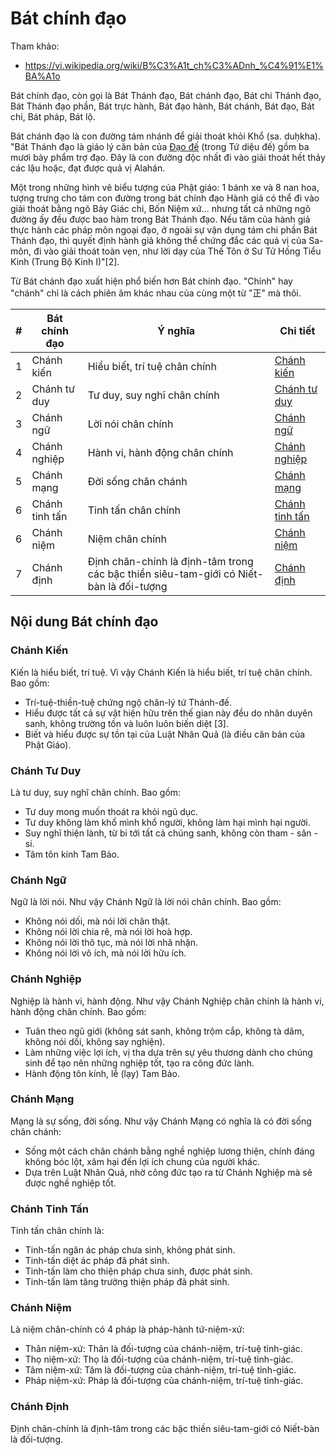 # Bát chính đạo

Tham khảo:

- <https://vi.wikipedia.org/wiki/B%C3%A1t_ch%C3%ADnh_%C4%91%E1%BA%A1o>

Bát chính đạo, còn gọi là Bát Thánh đạo, Bát chánh đạo, Bát chi Thánh đạo, Bát Thánh đạo phần, Bát trực hành, Bát đạo hành, Bát chánh, Bát đạo, Bát chi, Bát pháp, Bát lộ.

Bát chánh đạo là con đường tám nhánh để giải thoát khỏi Khổ (sa. duḥkha). "Bát Thánh đạo là giáo lý căn bản của [Ðạo đế](tu_dieu_de.md#Đạo-đế) (trong Tứ diệu đế) gồm ba mươi bảy phẩm trợ đạo. Ðây là con đường độc nhất đi vào giải thoát hết thảy các lậu hoặc, đạt được quả vị Alahán.

Một trong những hình vẽ biểu tượng của Phật giáo: 1 bánh xe và 8 nan hoa, tượng trưng cho tám con đường trong bát chính đạo
Hành giả có thể đi vào giải thoát bằng ngõ Bảy Giác chi, Bốn Niệm xứ... nhưng tất cả những ngõ đường ấy đều được bao hàm trong Bát Thánh đạo. Nếu tâm của hành giả thực hành các pháp môn ngoại đạo, ở ngoài sự vận dụng tám chi phần Bát Thánh đạo, thì quyết định hành giả không thể chứng đắc các quả vị của Sa-môn, đi vào giải thoát toàn vẹn, như lời dạy của Thế Tôn ở Sư Tử Hống Tiểu Kinh (Trung Bộ Kinh I)"[2].

Từ Bát chánh đạo xuất hiện phổ biến hơn Bát chính đạo. "Chính" hay "chánh" chỉ là cách phiên âm khác nhau của cùng một từ "正" mà thôi.

|#  |Bát chính đạo  |Ý nghĩa  |Chi tiết  |
|---|---------------|----------|----------|
|1  |Chánh kiến     |Hiểu biết, trí tuệ chân chính|[Chánh kiến](#Chánh-kiến)         |
|2  |Chánh tư duy   |Tư duy, suy nghĩ chân chính|[Chánh tư duy](#Chánh-tư-duy)        |
|3  |Chánh ngữ      |Lời nói chân chính|[Chánh ngữ](#Chánh-ngữ)         |
|4  |Chánh nghiệp   |Hành vi, hành động chân chính|[Chánh nghiệp](#Chánh-nghiệp)         |
|5  |Chánh mạng     |Đời sống chân chánh|[Chánh mạng](#Chánh-mạng)         |
|6  |Chánh tinh tấn |Tinh tấn chân chính|[Chánh tinh tấn](#Chánh-tinh-tấn)         |
|6  |Chánh niệm     |Niệm chân chính|[Chánh niệm](#Chánh-niệm)         |
|7  |Chánh định     |Định chân-chính là định-tâm trong các bậc thiền siêu-tam-giới có Niết-bàn là đối-tượng|[Chánh định](#Chánh-định)         |

## Nội dung Bát chính đạo

### Chánh Kiến

Kiến là hiểu biết, trí tuệ. Vì vậy Chánh Kiến là hiểu biết, trí tuệ chân chính. Bao gồm:

- Trí-tuệ-thiền-tuệ chứng ngộ chân-lý tứ Thánh-đế.
- Hiểu được tất cả sự vật hiện hữu trên thế gian này đều do nhân duyên sanh, không trường tồn và luôn luôn biến diệt [3].
- Biết và hiểu được sự tồn tại của Luật Nhân Quả (là điều căn bản của Phật Giáo).

### Chánh Tư Duy

Là tư duy, suy nghĩ chân chính. Bao gồm:

- Tư duy mong muốn thoát ra khỏi ngũ dục.
- Tư duy không làm khổ mình khổ người, không làm hại mình hại người.
- Suy nghĩ thiện lành, từ bi tới tất cả chúng sanh, không còn tham - sân - si.
- Tâm tôn kính Tam Bảo.

### Chánh Ngữ

Ngữ là lời nói. Như vậy Chánh Ngữ là lời nói chân chính. Bao gồm:

- Không nói dối, mà nói lời chân thật.
- Không nói lời chia rẽ, mà nói lời hoà hợp.
- Không nói lời thô tục, mà nói lời nhã nhặn.
- Không nói lời vô ích, mà nói lời hữu ích.

### Chánh Nghiệp

Nghiệp là hành vi, hành động. Như vậy Chánh Nghiệp chân chính là hành vi, hành động chân chính. Bao gồm:

- Tuân theo ngũ giới (không sát sanh, không trộm cắp, không tà dâm, không nói dối, không say nghiện).
- Làm những việc lợi ích, vị tha dựa trên sự yêu thương dành cho chúng sinh để tạo nên những nghiệp tốt, tạo ra công đức lành.
- Hành động tôn kính, lễ (lạy) Tam Bảo.

### Chánh Mạng

Mạng là sự sống, đời sống. Như vậy Chánh Mạng có nghĩa là có đời sống chân chánh:

- Sống một cách chân chánh bằng nghề nghiệp lương thiện, chính đáng không bóc lột, xâm hại đến lợi ích chung của người khác.
- Dựa trên Luật Nhân Quả, nhờ công đức tạo ra từ Chánh Nghiệp mà sẽ được nghề nghiệp tốt.

### Chánh Tinh Tấn

Tinh tấn chân chính là:

- Tinh-tấn ngăn ác pháp chưa sinh, không phát sinh.
- Tinh-tấn diệt ác pháp đã phát sinh.
- Tinh-tấn làm cho thiện pháp chưa sinh, được phát sinh.
- Tinh-tấn làm tăng trưởng thiện pháp đã phát sinh.

### Chánh Niệm

Là niệm chân-chính có 4 pháp là pháp-hành tứ-niệm-xứ:

- Thân niệm-xứ: Thân là đối-tượng của chánh-niệm, trí-tuệ tỉnh-giác.
- Thọ niệm-xứ: Thọ là đối-tượng của chánh-niệm, trí-tuệ tỉnh-giác.
- Tâm niệm-xứ: Tâm là đối-tượng của chánh-niệm, trí-tuệ tỉnh-giác.
- Pháp niệm-xứ: Pháp là đối-tượng của chánh-niệm, trí-tuệ tỉnh-giác.

### Chánh Định

Định chân-chính là định-tâm trong các bậc thiền siêu-tam-giới có Niết-bàn là đối-tượng.